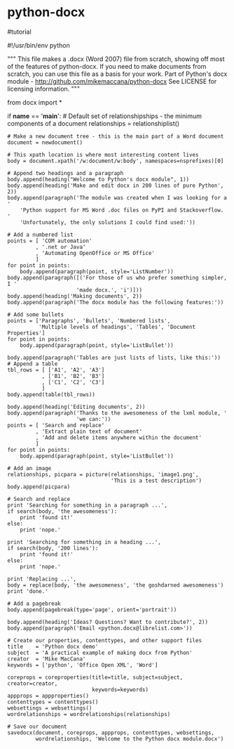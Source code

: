 # python-docx
#tutorial

#!/usr/bin/env python

"""
This file makes a .docx (Word 2007) file from scratch, showing off most of the
features of python-docx.
If you need to make documents from scratch, you can use this file as a basis
for your work.
Part of Python's docx module - http://github.com/mikemaccana/python-docx
See LICENSE for licensing information.
"""

from docx import *

if __name__ == '__main__':
    # Default set of relationshipships - the minimum components of a document
    relationships = relationshiplist()

    # Make a new document tree - this is the main part of a Word document
    document = newdocument()

    # This xpath location is where most interesting content lives
    body = document.xpath('/w:document/w:body', namespaces=nsprefixes)[0]

    # Append two headings and a paragraph
    body.append(heading("Welcome to Python's docx module", 1))
    body.append(heading('Make and edit docx in 200 lines of pure Python', 2))
    body.append(paragraph('The module was created when I was looking for a '
        'Python support for MS Word .doc files on PyPI and Stackoverflow. '
        'Unfortunately, the only solutions I could find used:'))

    # Add a numbered list
    points = [ 'COM automation'
             , '.net or Java'
             , 'Automating OpenOffice or MS Office'
             ]
    for point in points:
        body.append(paragraph(point, style='ListNumber'))
    body.append(paragraph([('For those of us who prefer something simpler, I '
                          'made docx.', 'i')]))    
    body.append(heading('Making documents', 2))
    body.append(paragraph('The docx module has the following features:'))

    # Add some bullets
    points = ['Paragraphs', 'Bullets', 'Numbered lists',
              'Multiple levels of headings', 'Tables', 'Document Properties']
    for point in points:
        body.append(paragraph(point, style='ListBullet'))

    body.append(paragraph('Tables are just lists of lists, like this:'))
    # Append a table
    tbl_rows = [ ['A1', 'A2', 'A3']
               , ['B1', 'B2', 'B3']
               , ['C1', 'C2', 'C3']
               ]
    body.append(table(tbl_rows))

    body.append(heading('Editing documents', 2))
    body.append(paragraph('Thanks to the awesomeness of the lxml module, '
                          'we can:'))
    points = [ 'Search and replace'
             , 'Extract plain text of document'
             , 'Add and delete items anywhere within the document'
             ]
    for point in points:
        body.append(paragraph(point, style='ListBullet'))

    # Add an image
    relationships, picpara = picture(relationships, 'image1.png',
                                     'This is a test description')
    body.append(picpara)

    # Search and replace
    print 'Searching for something in a paragraph ...',
    if search(body, 'the awesomeness'):
        print 'found it!'
    else:
        print 'nope.'

    print 'Searching for something in a heading ...',
    if search(body, '200 lines'):
        print 'found it!'
    else:
        print 'nope.'

    print 'Replacing ...',
    body = replace(body, 'the awesomeness', 'the goshdarned awesomeness')
    print 'done.'

    # Add a pagebreak
    body.append(pagebreak(type='page', orient='portrait'))

    body.append(heading('Ideas? Questions? Want to contribute?', 2))
    body.append(paragraph('Email <python.docx@librelist.com>'))

    # Create our properties, contenttypes, and other support files
    title    = 'Python docx demo'
    subject  = 'A practical example of making docx from Python'
    creator  = 'Mike MacCana'
    keywords = ['python', 'Office Open XML', 'Word']

    coreprops = coreproperties(title=title, subject=subject, creator=creator,
                               keywords=keywords)
    appprops = appproperties()
    contenttypes = contenttypes()
    websettings = websettings()
    wordrelationships = wordrelationships(relationships)

    # Save our document
    savedocx(document, coreprops, appprops, contenttypes, websettings,
             wordrelationships, 'Welcome to the Python docx module.docx')
